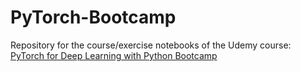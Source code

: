 # PyTorch-Bootcamp
Repository for the course/exercise notebooks of the Udemy course: [PyTorch for Deep Learning with Python Bootcamp](https://www.udemy.com/share/101rrK3@Fd-7HIpQVBi4lWanxkBtIYHJIHg5CAT4R7jaTlIS3O5U5G8Ue0MHrZKA07oJyk8v_A==)

